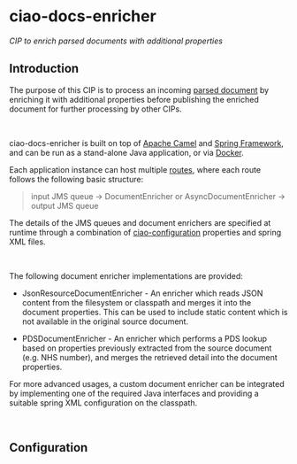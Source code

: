 ciao-docs-enricher
==================

*CIP to enrich parsed documents with additional properties*

Introduction
------------

The purpose of this CIP is to process an incoming [parsed document][1] by
enriching it with additional properties before publishing the enriched document
for further processing by other CIPs.

[1]: <https://github.com/nhs-ciao/ciao-docs-parser>

 

ciao-docs-enricher is built on top of [Apache Camel][2] and [Spring
Framework][3], and can be run as a stand-alone Java application, or via
[Docker][4].

[2]: <http://camel.apache.org/>

[3]: <http://projects.spring.io/spring-framework/>

[4]: <https://www.docker.com/>

Each application instance can host multiple [routes][5], where each route
follows the following basic structure:

[5]: <http://camel.apache.org/routes.html>

>   input JMS queue -\> DocumentEnricher or AsyncDocumentEnricher -\> output JMS
>   queue

The details of the JMS queues and document enrichers are specified at runtime
through a combination of [ciao-configuration][6] properties and spring XML
files.

[6]: <https://github.com/nhs-ciao/ciao-utils>

 

The following document enricher implementations are provided:

-   JsonResourceDocumentEnricher - An enricher which reads JSON content from the
    filesystem or classpath and merges it into the document properties. This can
    be used to include static content which is not available in the original
    source document.

-   PDSDocumentEnricher - An enricher which performs a PDS lookup based on
    properties previously extracted from the source document (e.g. NHS number),
    and merges the retrieved detail into the document properties.

For more advanced usages, a custom document enricher can be integrated by
implementing one of the required Java interfaces and providing a suitable spring
XML configuration on the classpath.

 

Configuration
-------------
